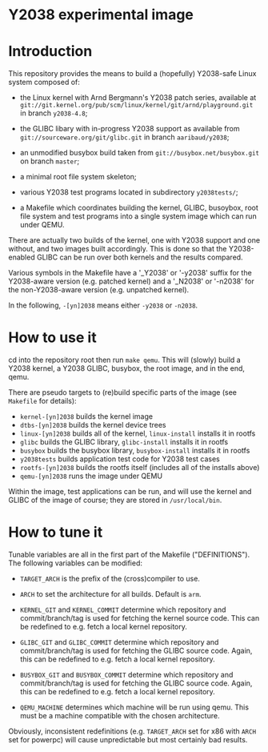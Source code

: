 # Y2038 experimental image

# Introduction

This repository provides the means to build a (hopefully) Y2038-safe
Linux system composed of:

* the Linux kernel with Arnd Bergmann's Y2038 patch series, available at
  `git://git.kernel.org/pub/scm/linux/kernel/git/arnd/playground.git` in
  branch `y2038-4.8`;

* the GLIBC libary with in-progress Y2038 support as available from
  `git://sourceware.org/git/glibc.git` in branch `aaribaud/y2038`;

* an unmodified busybox build taken from `git://busybox.net/busybox.git`
  on branch `master`;

* a minimal root file system skeleton;

* various Y2038 test programs located in subdirectory `y2038tests/`;

* a Makefile which coordinates building the kernel, GLIBC, busoybox,
  root file system and test programs into a single system image which
  can run under QEMU.

There are actually two builds of the kernel, one with Y2038 support and
one without, and two images built accordingly. This is done so that the
Y2038-enabled GLIBC can be run over both kernels and the results compared.

Various symbols in the Makefile have a '_Y2038' or '-y2038' suffix for
the Y2038-aware version (e.g. patched kernel) and a '_N2038' or '-n2038'
for the non-Y2038-aware version (e.g. unpatched kernel).

In the following, `-[yn]2038` means either `-y2038`  or `-n2038`.

# How to use it

cd into the repository root then run `make qemu`. This will (slowly)
build a Y2038 kernel, a Y2038 GLIBC, busybox, the root image, and in the
end, qemu.

There are pseudo targets to (re)build specific parts of the image
(see `Makefile` for details):

* `kernel-[yn]2038` builds the kernel image
* `dtbs-[yn]2038` builds the kernel device trees
* `linux-[yn]2038` builds all of the kernel, `linux-install` installs it in rootfs
* `glibc` builds the GLIBC library, `glibc-install` installs it in rootfs
* `busybox` builds the busybox library, `busybox-install` installs it in rootfs
* `y2038tests` builds application test code for Y2038 test cases
* `rootfs-[yn]2038` builds the rootfs itself (includes all of the installs above)
* `qemu-[yn]2038` runs the image under QEMU

Within the image, test applications can be run, and will use the kernel
and GLIBC of the image of course; they are stored in `/usr/local/bin`.

# How to tune it

Tunable variables are all in the first part of the Makefile ("DEFINITIONS").
The following variables can be modified:

* `TARGET_ARCH` is the prefix of the (cross)compiler to use.
* `ARCH` to set the architecture for all builds. Default is `arm`.

* `KERNEL_GIT` and `KERNEL_COMMIT` determine which repository and
  commit/branch/tag is used for fetching the kernel source code. This
  can be redefined to e.g. fetch a local kernel repository.

* `GLIBC_GIT` and `GLIBC_COMMIT` determine which repository and
  commit/branch/tag is used for fetching the GLIBC source code. Again,
  this can be redefined to e.g. fetch a local kernel repository.

* `BUSYBOX_GIT` and `BUSYBOX_COMMIT` determine which repository and
  commit/branch/tag is used for fetching the GLIBC source code. Again,
  this can be redefined to e.g. fetch a local kernel repository.

* `QEMU_MACHINE` determines which machine will be run using qemu. This
  must be a machine compatible with the chosen architecture.

Obviously, inconsistent redefinitions (e.g. `TARGET_ARCH` set for x86
with `ARCH` set for powerpc) will cause unpredictable but most certainly
bad results.
